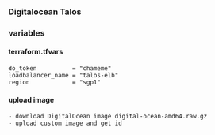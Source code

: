 ### Digitalocean Talos
### variables
#### terraform.tfvars
```
do_token          = "chameme"
loadbalancer_name = "talos-elb"
region            = "sgp1"

```
#### upload image
```
- download DigitalOcean image digital-ocean-amd64.raw.gz
- upload custom image and get id
```